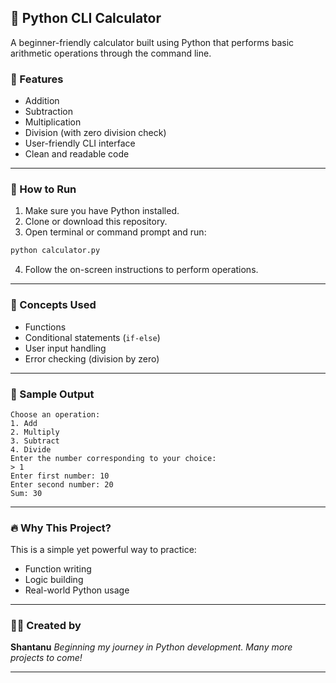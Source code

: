 ## 🧮 Python CLI Calculator

A beginner-friendly calculator built using Python that performs basic arithmetic operations through the command line.

### 🚀 Features

* Addition
* Subtraction
* Multiplication
* Division (with zero division check)
* User-friendly CLI interface
* Clean and readable code

---

### 📂 How to Run

1. Make sure you have Python installed.
2. Clone or download this repository.
3. Open terminal or command prompt and run:

```bash
python calculator.py
```

4. Follow the on-screen instructions to perform operations.

---

### 🧠 Concepts Used

* Functions
* Conditional statements (`if-else`)
* User input handling
* Error checking (division by zero)

---

### 📸 Sample Output

```
Choose an operation:
1. Add
2. Multiply
3. Subtract
4. Divide
Enter the number corresponding to your choice:
> 1
Enter first number: 10
Enter second number: 20
Sum: 30
```

---

### 🔥 Why This Project?

This is a simple yet powerful way to practice:

* Function writing
* Logic building
* Real-world Python usage

---

### 🙋‍♂️ Created by

**Shantanu**
*Beginning my journey in Python development. Many more projects to come!*

---
